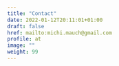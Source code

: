 ```yaml
---
title: "Contact"
date: 2022-01-12T20:11:01+01:00
draft: false
href: mailto:michi.mauch@gmail.com
profile: at
image: ""
weight: 99
---
```

